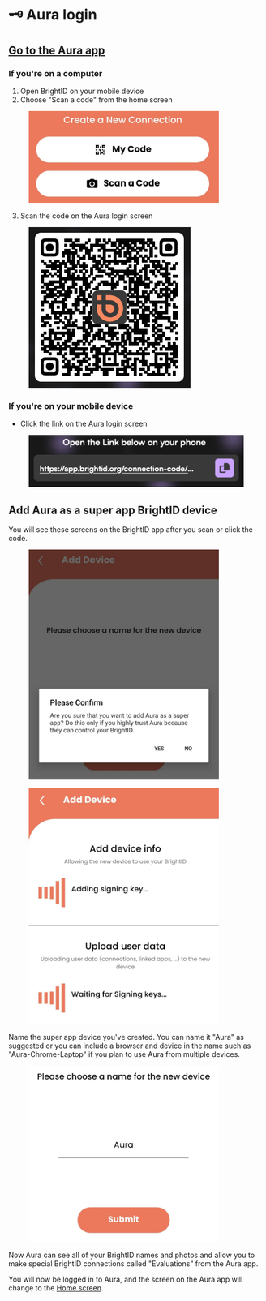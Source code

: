 # 🗝️ Aura login

## [Go to the Aura app](https://aura.brightid.org) <a href="#https-aura.brightid.org" id="https-aura.brightid.org"></a>

### If you're on a computer

1. Open BrightID on your mobile device
2. Choose "Scan a code" from the home screen

<figure><img src="../.gitbook/assets/Scan-a-code.jpeg" alt="" width="375"><figcaption></figcaption></figure>

3. Scan the code on the Aura login screen

<figure><img src="../.gitbook/assets/BrightID-Aura-Code.png" alt=""><figcaption></figcaption></figure>

### If you're on your mobile device

* Click the link on the Aura login screen

<figure><img src="../.gitbook/assets/Clink-Aura-BrightID-link.png" alt=""><figcaption></figcaption></figure>

## Add Aura as a super app BrightID device

You will see these screens on the BrightID app after you scan or click the code.

<figure><img src="../.gitbook/assets/Add-super-app.jpeg" alt="" width="375"><figcaption></figcaption></figure>



<figure><img src="../.gitbook/assets/Downloading-BrightID-Data-to-Aura.jpeg" alt="" width="375"><figcaption></figcaption></figure>

Name the super app device you've created. You can name it "Aura" as suggested or you can include a browser and device in the name such as "Aura-Chrome-Laptop" if you plan to use Aura from multiple devices.

<figure><img src="../.gitbook/assets/Name-BrightID-Device.jpeg" alt="" width="375"><figcaption></figcaption></figure>

Now Aura can see all of your BrightID names and photos and allow you to make special BrightID connections called "Evaluations" from the Aura app.

You will now be logged in to Aura, and the screen on the Aura app will change to the [Home screen](../how-to-play/home-screen.md).&#x20;

